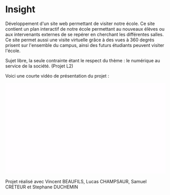 # Insight

Développement d'un site web permettant de visiter notre école. Ce site contient un plan interactif de notre école permettant au nouveaux élèves ou aux intervenants externes de se repérer en cherchant les différentes salles.
Ce site permet aussi une visite virtuelle grâce à des vues à 360 degrés prisent sur l'ensemble du campus, ainsi des futurs étudiants peuvent visiter l'école.

Sujet libre, la seule contrainte étant le respect du thème : le numérique au service de la société. (Projet L2)

Voici une courte vidéo de présentation du projet :

![](https://github.com/LucasPECH/Insight/blob/master/video.gif)

Projet réalisé avec Vincent BEAUFILS, Lucas CHAMPSAUR, Samuel CRETEUR et Stephane DUCHEMIN
